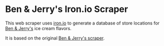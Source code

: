 Ben & Jerry's Iron.io Scraper
=============================
This web scraper uses [iron.io](http://iron.io) to generate a database of store locations for [Ben & Jerry's](http://www.benjerry.com) ice cream flavors.

It is based on the original [Ben & Jerry's scraper](https://github.com/fab/benandjerrys_scraper).
